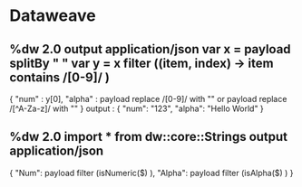 # Dataweave
%dw 2.0
output application/json
var x = payload splitBy  " "
var y = x filter ((item, index) -> item contains  /[0-9]/ )
---
{
    "num" : y[0],
    "alpha" : payload replace  /[0-9]/ with ""  or  payload replace  /[^A-Za-z]/ with ""
}
output :
{
  "num": "123",
  "alpha": "Hello  World"
}


%dw 2.0
import * from dw::core::Strings
output application/json
---
{
    "Num": payload filter (isNumeric($) ),
    "Alpha": payload filter (isAlpha($) )
}
